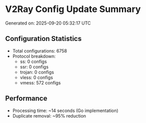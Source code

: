 # V2Ray Config Update Summary
Generated on: 2025-09-20 05:32:17 UTC

## Configuration Statistics
- Total configurations: 6758
- Protocol breakdown:
  - ss: 0 configs
  - ssr: 0 configs
  - trojan: 0 configs
  - vless: 0 configs
  - vmess: 572 configs

## Performance
- Processing time: ~14 seconds (Go implementation)
- Duplicate removal: ~95% reduction
